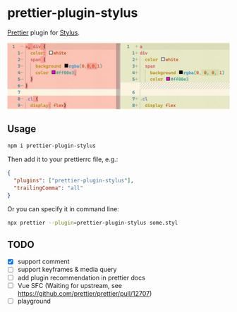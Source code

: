 # prettier-plugin-stylus

[Prettier](https://prettier.io/) plugin for [Stylus](https://stylus-lang.com/).

![Demo](demo.png)

## Usage

```sh
npm i prettier-plugin-stylus
```

Then add it to your prettierrc file, e.g.:

```json
{
  "plugins": ["prettier-plugin-stylus"],
  "trailingComma": "all"
}
```

Or you can specify it in command line:

```sh
npx prettier --plugin=prettier-plugin-stylus some.styl
```

## TODO

- [x] support comment
- [ ] support keyframes & media query
- [ ] add plugin recommendation in prettier docs
- [ ] Vue SFC (Waiting for upstream, see https://github.com/prettier/prettier/pull/12707)
- [ ] playground
